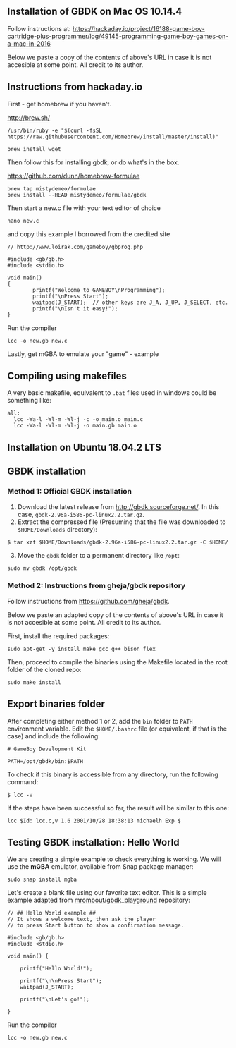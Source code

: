 Installation of GBDK on Mac OS 10.14.4
--------------------------------------

Follow instructions at:
https://hackaday.io/project/16188-game-boy-cartridge-plus-programmer/log/49145-programming-game-boy-games-on-a-mac-in-2016

Below we paste a copy of the contents of above's URL in case it is not
accesible at some point. All credit to its author.

## Instructions from hackaday.io

First - get homebrew if you haven't.

http://brew.sh/
```
/usr/bin/ruby -e "$(curl -fsSL https://raw.githubusercontent.com/Homebrew/install/master/install)"

brew install wget
```

Then follow this for installing gbdk, or do what's in the box.

https://github.com/dunn/homebrew-formulae
```
brew tap mistydemeo/formulae
brew install --HEAD mistydemeo/formulae/gbdk
```

Then start a new.c file with your text editor of choice
```
nano new.c
```
and copy this example I borrowed from the credited site

```
// http://www.loirak.com/gameboy/gbprog.php

#include <gb/gb.h>
#include <stdio.h>

void main()
{
        printf("Welcome to GAMEBOY\nProgramming");
        printf("\nPress Start");
        waitpad(J_START);  // other keys are J_A, J_UP, J_SELECT, etc.
        printf("\nIsn't it easy!");
}
```

Run the compiler
```
lcc -o new.gb new.c
```

Lastly, get mGBA to emulate your "game" - example

## Compiling using makefiles

A very basic makefile, equivalent to `.bat` files used in
windows could be something like:
```
all:
  lcc -Wa-l -Wl-m -Wl-j -c -o main.o main.c
  lcc -Wa-l -Wl-m -Wl-j -o main.gb main.o
```


Installation on Ubuntu 18.04.2 LTS
----------------------------------

## GBDK installation

### Method 1: Official GBDK installation

1. Download the latest release from http://gbdk.sourceforge.net/. In this case, `gbdk-2.96a-i586-pc-linux2.2.tar.gz`.
2. Extract the compressed file (Presuming that the file was downloaded to `$HOME/Downloads` directory):
```
$ tar xzf $HOME/Downloads/gbdk-2.96a-i586-pc-linux2.2.tar.gz -C $HOME/
```
3. Move the `gbdk` folder to a permanent directory like `/opt`:
```
sudo mv gbdk /opt/gbdk
```

### Method 2: Instructions from gheja/gbdk repository

Follow instructions from https://github.com/gheja/gbdk.

Below we paste an adapted copy of the contents of above's URL in case it is not
accesible at some point. All credit to its author.

First, install the required packages:

```
sudo apt-get -y install make gcc g++ bison flex
```

Then, proceed to compile the binaries using the Makefile located
in the root folder of the cloned repo:

```
sudo make install
```

## Export binaries folder

After completing either method 1 or 2, add the `bin` folder to `PATH` environment variable. Edit the `$HOME/.bashrc` file (or equivalent, if that is the case) and include the following:
```
# GameBoy Development Kit

PATH=/opt/gbdk/bin:$PATH
```

To check if this binary is accessible from any directory, run the following command:
```
$ lcc -v
```

If the steps have been successful so far, the result will be similar to this one:

```
lcc $Id: lcc.c,v 1.6 2001/10/28 18:38:13 michaelh Exp $
```

## Testing GBDK installation: Hello World

We are creating a simple example to check everything is working. We will use the **mGBA** emulator, available from Snap package manager:
```
sudo snap install mgba
```

Let's create a blank file using our favorite text editor. This is a simple example adapted from [mrombout/gbdk_playground](https://github.com/mrombout/gbdk_playground) repository:

```
// ## Hello World example ##
// It shows a welcome text, then ask the player
// to press Start button to show a confirmation message.

#include <gb/gb.h>
#include <stdio.h>

void main() {

    printf("Hello World!");

    printf("\n\nPress Start");
    waitpad(J_START);

    printf("\nLet's go!");

}
```

Run the compiler
```
lcc -o new.gb new.c
```
